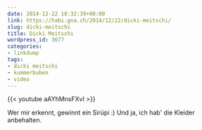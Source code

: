 ```yaml
---
date: 2014-12-22 18:32:39+00:00
link: https://habi.gna.ch/2014/12/22/dicki-meitschi/
slug: dicki-meitschi
title: Dicki Meitschi
wordpress_id: 3677
categories:
- linkdump
tags:
- dicki meitschi
- kummerbuben
- video
---
```


{{< youtube aAYhMnsFXvI >}}

Wer mir erkennt, gewinnt ein Sirüpi :)
Und ja, ich hab' die Kleider anbehalten.
